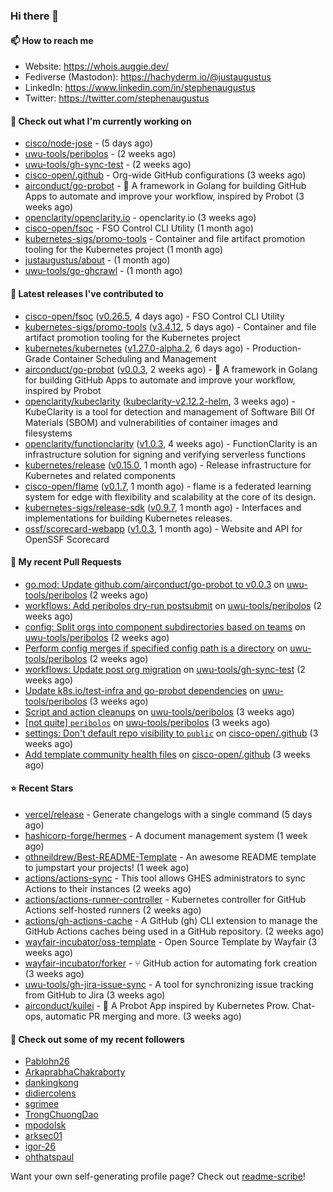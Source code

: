 ### Hi there 👋

#### 📫 How to reach me

- Website: https://whois.auggie.dev/
- Fediverse (Mastodon): https://hachyderm.io/@justaugustus
- LinkedIn: https://www.linkedin.com/in/stephenaugustus
- Twitter: https://twitter.com/stephenaugustus

#### 👷 Check out what I'm currently working on

- [cisco/node-jose](https://github.com/cisco/node-jose) -  (5 days ago)
- [uwu-tools/peribolos](https://github.com/uwu-tools/peribolos) -  (2 weeks ago)
- [uwu-tools/gh-sync-test](https://github.com/uwu-tools/gh-sync-test) -  (2 weeks ago)
- [cisco-open/.github](https://github.com/cisco-open/.github) - Org-wide GitHub configurations (3 weeks ago)
- [airconduct/go-probot](https://github.com/airconduct/go-probot) - 🤖 A framework in Golang for building GitHub Apps to automate and improve your workflow, inspired by Probot (3 weeks ago)
- [openclarity/openclarity.io](https://github.com/openclarity/openclarity.io) - openclarity.io (3 weeks ago)
- [cisco-open/fsoc](https://github.com/cisco-open/fsoc) - FSO Control CLI Utility (1 month ago)
- [kubernetes-sigs/promo-tools](https://github.com/kubernetes-sigs/promo-tools) - Container and file artifact promotion tooling for the Kubernetes project (1 month ago)
- [justaugustus/about](https://github.com/justaugustus/about) -  (1 month ago)
- [uwu-tools/go-ghcrawl](https://github.com/uwu-tools/go-ghcrawl) -  (1 month ago)

#### 🔭 Latest releases I've contributed to

- [cisco-open/fsoc](https://github.com/cisco-open/fsoc) ([v0.26.5](https://github.com/cisco-open/fsoc/releases/tag/v0.26.5), 4 days ago) - FSO Control CLI Utility
- [kubernetes-sigs/promo-tools](https://github.com/kubernetes-sigs/promo-tools) ([v3.4.12](https://github.com/kubernetes-sigs/promo-tools/releases/tag/v3.4.12), 5 days ago) - Container and file artifact promotion tooling for the Kubernetes project
- [kubernetes/kubernetes](https://github.com/kubernetes/kubernetes) ([v1.27.0-alpha.2](https://github.com/kubernetes/kubernetes/releases/tag/v1.27.0-alpha.2), 6 days ago) - Production-Grade Container Scheduling and Management
- [airconduct/go-probot](https://github.com/airconduct/go-probot) ([v0.0.3](https://github.com/airconduct/go-probot/releases/tag/v0.0.3), 2 weeks ago) - 🤖 A framework in Golang for building GitHub Apps to automate and improve your workflow, inspired by Probot
- [openclarity/kubeclarity](https://github.com/openclarity/kubeclarity) ([kubeclarity-v2.12.2-helm](https://github.com/openclarity/kubeclarity/releases/tag/kubeclarity-v2.12.2-helm), 3 weeks ago) - KubeClarity is a tool for detection and management of Software Bill Of Materials (SBOM) and vulnerabilities of container images and filesystems
- [openclarity/functionclarity](https://github.com/openclarity/functionclarity) ([v1.0.3](https://github.com/openclarity/functionclarity/releases/tag/v1.0.3), 4 weeks ago) - FunctionClarity is an infrastructure solution for signing and verifying serverless functions
- [kubernetes/release](https://github.com/kubernetes/release) ([v0.15.0](https://github.com/kubernetes/release/releases/tag/v0.15.0), 1 month ago) - Release infrastructure for Kubernetes and related components
- [cisco-open/flame](https://github.com/cisco-open/flame) ([v0.1.7](https://github.com/cisco-open/flame/releases/tag/v0.1.7), 1 month ago) - flame is a federated learning system for edge with flexibility and scalability at the core of its design.
- [kubernetes-sigs/release-sdk](https://github.com/kubernetes-sigs/release-sdk) ([v0.9.7](https://github.com/kubernetes-sigs/release-sdk/releases/tag/v0.9.7), 1 month ago) - Interfaces and implementations for building Kubernetes releases.
- [ossf/scorecard-webapp](https://github.com/ossf/scorecard-webapp) ([v1.0.3](https://github.com/ossf/scorecard-webapp/releases/tag/v1.0.3), 1 month ago) - Website and API for OpenSSF Scorecard

#### 🔨 My recent Pull Requests

- [go.mod: Update github.com/airconduct/go-probot to v0.0.3](https://github.com/uwu-tools/peribolos/pull/175) on [uwu-tools/peribolos](https://github.com/uwu-tools/peribolos) (2 weeks ago)
- [workflows: Add peribolos dry-run postsubmit](https://github.com/uwu-tools/peribolos/pull/174) on [uwu-tools/peribolos](https://github.com/uwu-tools/peribolos) (2 weeks ago)
- [config: Split orgs into component subdirectories based on teams](https://github.com/uwu-tools/peribolos/pull/173) on [uwu-tools/peribolos](https://github.com/uwu-tools/peribolos) (2 weeks ago)
- [Perform config merges if specified config path is a directory](https://github.com/uwu-tools/peribolos/pull/172) on [uwu-tools/peribolos](https://github.com/uwu-tools/peribolos) (2 weeks ago)
- [workflows: Update post org migration](https://github.com/uwu-tools/gh-sync-test/pull/3) on [uwu-tools/gh-sync-test](https://github.com/uwu-tools/gh-sync-test) (2 weeks ago)
- [Update k8s.io/test-infra and go-probot dependencies](https://github.com/uwu-tools/peribolos/pull/171) on [uwu-tools/peribolos](https://github.com/uwu-tools/peribolos) (3 weeks ago)
- [Script and action cleanups](https://github.com/uwu-tools/peribolos/pull/170) on [uwu-tools/peribolos](https://github.com/uwu-tools/peribolos) (3 weeks ago)
- [[not quite] `peribolos`](https://github.com/uwu-tools/peribolos/pull/168) on [uwu-tools/peribolos](https://github.com/uwu-tools/peribolos) (3 weeks ago)
- [settings: Don&#39;t default repo visibility to `public`](https://github.com/cisco-open/.github/pull/6) on [cisco-open/.github](https://github.com/cisco-open/.github) (3 weeks ago)
- [Add template community health files](https://github.com/cisco-open/.github/pull/5) on [cisco-open/.github](https://github.com/cisco-open/.github) (3 weeks ago)

#### ⭐ Recent Stars

- [vercel/release](https://github.com/vercel/release) - Generate changelogs with a single command (5 days ago)
- [hashicorp-forge/hermes](https://github.com/hashicorp-forge/hermes) - A document management system (1 week ago)
- [othneildrew/Best-README-Template](https://github.com/othneildrew/Best-README-Template) - An awesome README template to jumpstart your projects!  (1 week ago)
- [actions/actions-sync](https://github.com/actions/actions-sync) - This tool allows GHES administrators to sync Actions to their instances (2 weeks ago)
- [actions/actions-runner-controller](https://github.com/actions/actions-runner-controller) - Kubernetes controller for GitHub Actions self-hosted runners (2 weeks ago)
- [actions/gh-actions-cache](https://github.com/actions/gh-actions-cache) - A GitHub (gh) CLI extension to manage the GitHub Actions caches being used in a GitHub repository. (2 weeks ago)
- [wayfair-incubator/oss-template](https://github.com/wayfair-incubator/oss-template) - Open Source Template by Wayfair (3 weeks ago)
- [wayfair-incubator/forker](https://github.com/wayfair-incubator/forker) - ⑂ GitHub action for automating fork creation (3 weeks ago)
- [uwu-tools/gh-jira-issue-sync](https://github.com/uwu-tools/gh-jira-issue-sync) - A tool for synchronizing issue tracking from GitHub to Jira (3 weeks ago)
- [airconduct/kuilei](https://github.com/airconduct/kuilei) - 🤖 A Probot App inspired by Kubernetes Prow. Chat-ops, automatic PR merging and more. (3 weeks ago)

#### 👯 Check out some of my recent followers

- [Pablohn26](https://github.com/Pablohn26)
- [ArkaprabhaChakraborty](https://github.com/ArkaprabhaChakraborty)
- [dankingkong](https://github.com/dankingkong)
- [didiercolens](https://github.com/didiercolens)
- [sgrimee](https://github.com/sgrimee)
- [TrongChuongDao](https://github.com/TrongChuongDao)
- [mpodolsk](https://github.com/mpodolsk)
- [arksec01](https://github.com/arksec01)
- [igor-26](https://github.com/igor-26)
- [ohthatspaul](https://github.com/ohthatspaul)

Want your own self-generating profile page? Check out [readme-scribe](https://github.com/muesli/readme-scribe)!
